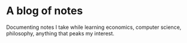 # A blog of notes

Documenting notes I take while learning economics, computer science, philosophy, anything that peaks my interest. 
